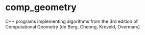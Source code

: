 # comp_geometry
C++ programs implementing algorithms from the 3rd edition of Computational Geometry (de Berg, Cheong, Kreveld, Overmars) 
